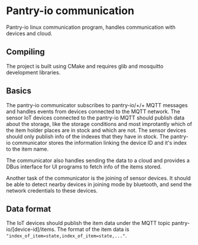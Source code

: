 # Pantry-io communication

Pantry-io linux communication program, handles communication with devices and cloud.

## Compiling
The project is built using CMake and requires glib and mosquitto development libraries.

## Basics
The pantry-io communicator subscribes to pantry-io/+/+ MQTT messages and handles events from devices connected to the MQTT network.
The sensor IoT devices connected to the pantry-io MQTT should publish data about the storage, like the storage conditions and most improtantly which of the item holder places are in stock and which are not.
The sensor devices should only publish info of the indexes that they have in stock. The pantry-io communicator stores the information linking the device ID and it's index to the item name.

The communicator also handles sending the data to a cloud and provides a DBus interface for UI programs to fetch info of the items stored.

Another task of the communicator is the joining of sensor devices.
It should be able to detect nearby devices in joining mode by bluetooth, and send the network credentials to these devices.

## Data format
The IoT devices should publish the item data under the MQTT topic pantry-io/[device-id]/items.
The format of the item data is `"index_of_item=state,index_of_item=state,..."`.

